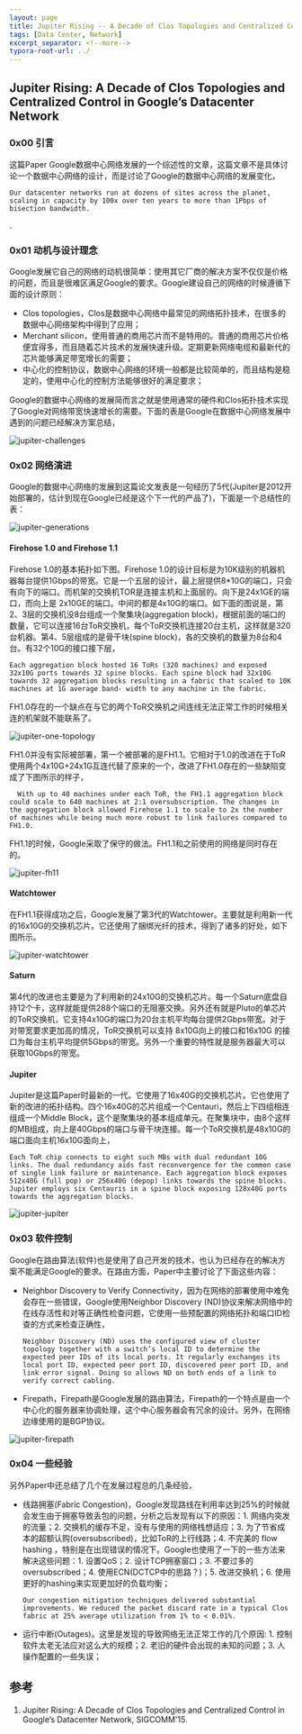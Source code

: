 ```yaml
---
layout: page
title: Jupiter Rising -- A Decade of Clos Topologies and Centralized Control in Google’s Datacenter Network
tags: [Data Center, Network]
excerpt_separator: <!--more-->
typora-root-url: ../
---
```




## Jupiter Rising: A Decade of Clos Topologies and Centralized Control in Google’s Datacenter Network



### 0x00 引言

  这篇Paper Google数据中心网络发展的一个综述性的文章，这篇文章不是具体讨论一个数据中心网络的设计，而是讨论了Google的数据中心网络的发展变化，

```
Our datacenter networks run at dozens of sites across the planet, scaling in capacity by 100x over ten years to more than 1Pbps of bisection bandwidth.
```

.

### 0x01 动机与设计理念

 Google发展它自己的网络的动机很简单：使用其它厂商的解决方案不仅仅是价格的问题，而且是很难区满足Google的要求。Google建设自己的网络的时候遵循下面的设计原则：

* Clos topologies，Clos是数据中心网络中最常见的网络拓扑技术，在很多的数据中心网络架构中得到了应用；
* Merchant silicon，使用普通的商用芯片而不是特用的。普通的商用芯片价格便宜得多，而且随着芯片技术的发展快速升级。定期更新网络电缆和最新代的芯片能够满足带宽增长的需要；
* 中心化的控制协议，数据中心网络的环境一般都是比较简单的，而且结构是稳定的，使用中心化的控制方法能够很好的满足要求；

Google的数据中心网络的发展简而言之就是使用通常的硬件和Clos拓扑技术实现了Google对网络带宽快速增长的需要。下面的表是Google在数据中心网络发展中遇到的问题已经解决方案总结，

![jupiter-challenges](/assets/img/jupiter-challenges.png)



### 0x02 网络演进

  Google的数据中心网络的发展到这篇论文发表是一句经历了5代(Jupiter是2012开始部署的，估计到现在Google已经是这个下一代的产品了)，下面是一个总结性的表：

![jupiter-generations](/assets/img/jupiter-generations.png)



#### Firehose 1.0 and Firehose 1.1

Firehose 1.0的基本拓扑如下图。Firehose 1.0的设计目标是为10K级别的机器机器每台提供1Gbps的带宽。它是一个五层的设计，最上层提供8*10G的端口，只会有向下的端口。而机架的交换机TOR是连接主机和上面层的。向下是24x1GE的端口，而向上是 2x10GE的端口。中间的都是4x10G的端口。如下面的图说是，第2、3层的交换机没8台组成一个聚集块(aggregation block)，根据前面的端口的数量，它可以连接16台ToR交换机，每个ToR交换机连接20台主机，这样就是320台机器。第4、5层组成的是骨干块(spine block)，各的交换机的数量为8台和4台。有32个10G的接口接下层，

```
Each aggregation block hosted 16 ToRs (320 machines) and exposed 32x10G ports towards 32 spine blocks. Each spine block had 32x10G towards 32 aggregation blocks resulting in a fabric that scaled to 10K machines at 1G average band- width to any machine in the fabric.
```

FH1.0存在的一个缺点在与它的两个ToR交换机之间连线无法正常工作的时候相关连的机架就不能联系了。

![jupiter-one-topology](/assets/img/jupiter-one-topology.png)

 FH1.0并没有实际被部署，第一个被部署的是FH1.1。它相对于1.0的改进在于ToR使用两个4x10G+24x1G互连代替了原来的一个，改进了FH1.0存在的一些缺陷变成了下图所示的样子，

```
  With up to 40 machines under each ToR, the FH1.1 aggregation block could scale to 640 machines at 2:1 oversubscription. The changes in the aggregation block allowed Firehose 1.1 to scale to 2x the number of machines while being much more robust to link failures compared to FH1.0.
```

FH1.1的时候，Google采取了保守的做法。FH1.1和之前使用的网络是同时存在的。

![jupiter-fh11](/assets/img/jupiter-fh11.png)



#### Watchtower

  在FH1.1获得成功之后，Google发展了第3代的Watchtower。主要就是利用新一代的16x10G的交换机芯片。它还使用了捆绑光纤的技术，得到了诸多的好处，如下图所示。

![jupiter-watchtower](/assets/img/jupiter-watchtower.png)



####  Saturn

  第4代的改进也主要是为了利用新的24x10G的交换机芯片。每一个Saturn底盘自持12个卡，这样就能提供288个端口的无阻塞交换。另外还有就是Pluto的单芯片的ToR交换机，它支持4x10G的端口为20台主机平均每台提供2Gbps带宽。对于对带宽要求更加高的情况，ToR交换机可以支持 8x10G向上的接口和16x10G 的接口为每台主机平均提供5Gbps的带宽。另外一个重要的特性就是服务器最大可以获取10Gbps的带宽。



#### Jupiter

 Jupiter是这篇Paper时最新的一代。它使用了16x40G的交换机芯片。它也使用了新的改进的拓扑结构。四个16x40G的芯片组成一个Centauri，然后上下四组相连组成一个Middle Block，这个是聚集块的基本组成单元。在聚集块中，由8个这样的MB组成，向上是40Gbps的端口与骨干块连接。每一个ToR交换机是48x10G的端口面向主机16x10G面向上，

```
Each ToR chip connects to eight such MBs with dual redundant 10G links. The dual redundancy aids fast reconvergence for the common case of single link failure or maintenance. Each aggregation block exposes 512x40G (full pop) or 256x40G (depop) links towards the spine blocks. Jupiter employs six Centauris in a spine block exposing 128x40G ports towards the aggregation blocks.
```



![jupiter-jupiter](/assets/img/jupiter-jupiter.png)



### 0x03 软件控制

  Google在路由算法(软件)也是使用了自己开发的技术，也认为已经存在的解决方案不能满足Google的要求。在路由方面，Paper中主要讨论了下面这些内容：

* Neighbor Discovery to Verify Connectivity，因为在网络的部署使用中难免会存在一些错误，Google使用Neighbor Discovery (ND)协议来解决网络中的在线存活性和对等正确性检查问题，它使用一些预配置的网络拓扑和端口ID检查的方式来检查正确性，

  ```
  Neighbor Discovery (ND) uses the configured view of cluster topology together with a switch’s local ID to determine the expected peer IDs of its local ports. It regularly exchanges its local port ID, expected peer port ID, discovered peer port ID, and link error signal. Doing so allows ND on both ends of a link to verify correct cabling.
  ```

* Firepath，Firepath是Google发展的路由算法，Firepath的一个特点是由一个中心化的服务器来协调处理，这个中心服务器会有冗余的设计。另外，在网络边缘使用的是BGP协议。

![jupiter-firepath](/assets/img/jupiter-firepath.png)



### 0x04 一些经验

 另外Paper中还总结了几个在发展过程总的几条经验，

* 线路拥塞(Fabric Congestion)，Google发现路线在利用率达到25%的时候就会发生由于拥塞导致丢包的问题，分析之后发现有以下的原因：1. 网络内突发的流量；2. 交换机的缓存不足，没有与使用的网络栈想适应；3. 为了节省成本的超额认购(oversubscribed)，比如ToR的上行线路；4. 不完美的 flow hashing ，特别是在出现错误的情况下。Google也使用了一下的一些方法来解决这些问题：1. 设置QoS；2. 设计TCP拥塞窗口；3. 不要过多的oversubscribed；4. 使用ECN(DCTCP中的思路？)；5. 改进交换机；6. 使用更好的hashing来实现更加好的负载均衡；

  ```
  Our congestion mitigation techniques delivered substantial improvements. We reduced the packet discard rate in a typical Clos fabric at 25% average utilization from 1% to < 0.01%.
  ```

* 运行中断(Outages)。这里是发现的导致网络无法正常工作的几个原因: 1. 控制软件太老无法应对这么大的规模；2. 老旧的硬件会出现的未知的问题；3. 人操作配置的一些失误；



## 参考

1. Jupiter Rising: A Decade of Clos Topologies and Centralized Control in Google’s Datacenter Network, SIGCOMM'15.